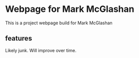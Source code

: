 # Webpage for Mark McGlashan
This is a project webpage build for Mark McGlashan

## features
Likely junk. Will improve over time.
